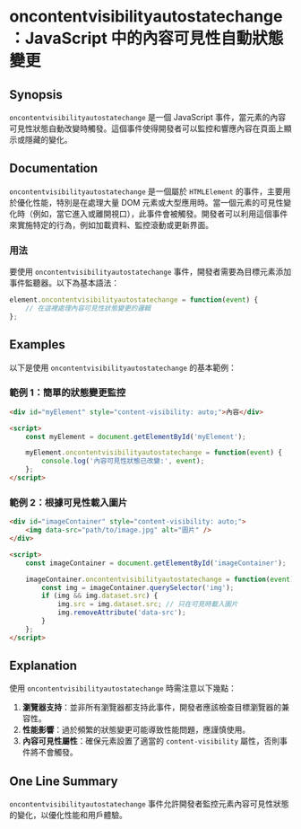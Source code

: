 <!--
Meta Description: # oncontentvisibilityautostatechange：JavaScript 中的內容可見性自動狀態變更 ## Synopsis `oncontentvisibilityautostatechange` 是一個 JavaScript 事件，當元素的內容可見性狀態自動改變時觸發。這個...
Meta Keywords: oncontentvisibilityautostatechange, img, imagecontainer, src, event
-->

# oncontentvisibilityautostatechange：JavaScript 中的內容可見性自動狀態變更

## Synopsis
`oncontentvisibilityautostatechange` 是一個 JavaScript 事件，當元素的內容可見性狀態自動改變時觸發。這個事件使得開發者可以監控和響應內容在頁面上顯示或隱藏的變化。

## Documentation
`oncontentvisibilityautostatechange` 是一個屬於 `HTMLElement` 的事件，主要用於優化性能，特別是在處理大量 DOM 元素或大型應用時。當一個元素的可見性變化時（例如，當它進入或離開視口），此事件會被觸發。開發者可以利用這個事件來實施特定的行為，例如加載資料、監控滾動或更新界面。

### 用法
要使用 `oncontentvisibilityautostatechange` 事件，開發者需要為目標元素添加事件監聽器。以下為基本語法：

```javascript
element.oncontentvisibilityautostatechange = function(event) {
    // 在這裡處理內容可見性狀態變更的邏輯
};
```

## Examples
以下是使用 `oncontentvisibilityautostatechange` 的基本範例：

### 範例 1：簡單的狀態變更監控
```html
<div id="myElement" style="content-visibility: auto;">內容</div>

<script>
    const myElement = document.getElementById('myElement');

    myElement.oncontentvisibilityautostatechange = function(event) {
        console.log('內容可見性狀態已改變:', event);
    };
</script>
```

### 範例 2：根據可見性載入圖片
```html
<div id="imageContainer" style="content-visibility: auto;">
    <img data-src="path/to/image.jpg" alt="圖片" />
</div>

<script>
    const imageContainer = document.getElementById('imageContainer');

    imageContainer.oncontentvisibilityautostatechange = function(event) {
        const img = imageContainer.querySelector('img');
        if (img && img.dataset.src) {
            img.src = img.dataset.src; // 只在可見時載入圖片
            img.removeAttribute('data-src');
        }
    };
</script>
```

## Explanation
使用 `oncontentvisibilityautostatechange` 時需注意以下幾點：

1. **瀏覽器支持**：並非所有瀏覽器都支持此事件，開發者應該檢查目標瀏覽器的兼容性。
2. **性能影響**：過於頻繁的狀態變更可能導致性能問題，應謹慎使用。
3. **內容可見性屬性**：確保元素設置了適當的 `content-visibility` 屬性，否則事件將不會觸發。

## One Line Summary
`oncontentvisibilityautostatechange` 事件允許開發者監控元素內容可見性狀態的變化，以優化性能和用戶體驗。